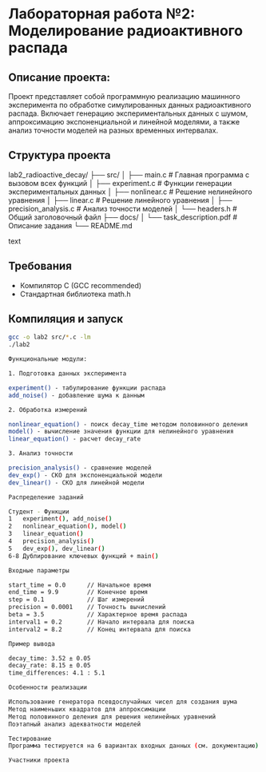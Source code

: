 # Лабораторная работа №2: Моделирование радиоактивного распада

## Описание проекта:
Проект представляет собой программную реализацию машинного эксперимента по обработке симулированных данных радиоактивного распада. Включает генерацию экспериментальных данных с шумом, аппроксимацию экспоненциальной и линейной моделями, а также анализ точности моделей на разных временных интервалах.

## Структура проекта
lab2_radioactive_decay/
├── src/
│ ├── main.c # Главная программа с вызовом всех функций
│ ├── experiment.c # Функции генерации экспериментальных данных
│ ├── nonlinear.c # Решение нелинейного уравнения
│ ├── linear.c # Решение линейного уравнения
│ ├── precision_analysis.c # Анализ точности моделей
│ └── headers.h # Общий заголовочный файл
├── docs/
│ └── task_description.pdf # Описание задания
└── README.md

text

## Требования
- Компилятор C (GCC recommended)
- Стандартная библиотека math.h

## Компиляция и запуск
```bash
gcc -o lab2 src/*.c -lm
./lab2

Функциональные модули:

1. Подготовка данных эксперимента

experiment() - табулирование функции распада
add_noise() - добавление шума к данным

2. Обработка измерений

nonlinear_equation() - поиск decay_time методом половинного деления
model() - вычисление значения функции для нелинейного уравнения
linear_equation() - расчет decay_rate

3. Анализ точности

precision_analysis() - сравнение моделей
dev_exp() - СКО для экспоненциальной модели
dev_linear() - СКО для линейной модели

Распределение заданий

Студент - Функции
1	experiment(), add_noise()
2	nonlinear_equation(), model()
3	linear_equation()
4	precision_analysis()
5	dev_exp(), dev_linear()
6-8	Дублирование ключевых функций + main()

Входные параметры

start_time = 0.0      // Начальное время
end_time = 9.9        // Конечное время
step = 0.1            // Шаг измерений
precision = 0.0001    // Точность вычислений
beta = 3.5            // Характерное время распада
interval1 = 0.2       // Начало интервала для поиска
interval2 = 8.2       // Конец интервала для поиска

Пример вывода

decay_time: 3.52 ± 0.05
decay_rate: 8.15 ± 0.05
time_differences: 4.1 : 5.1

Особенности реализации

Использование генератора псевдослучайных чисел для создания шума
Метод наименьших квадратов для аппроксимации
Метод половинного деления для решения нелинейных уравнений
Поэтапный анализ адекватности моделей

Тестирование
Программа тестируется на 6 вариантах входных данных (см. документацию). Разброс результатов обусловлен случайным характером генерации шума.

Участники проекта

